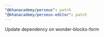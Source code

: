 ```yaml
---
"@khanacademy/perseus": patch
"@khanacademy/perseus-editor": patch
---
```


Update dependency on wonder-blocks-form
